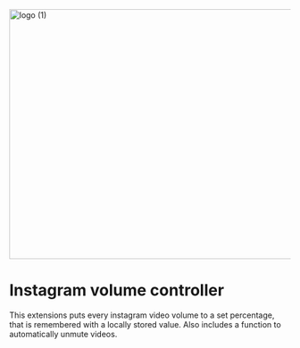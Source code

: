 <div>
  <img width="720" height="448" alt="logo (1)" src="https://github.com/user-attachments/assets/d7f7f581-e363-43ed-b273-98a8e8e3bc69" />
  <div>
    <h1>Instagram volume controller</h1>
    <div>This extensions puts every instagram video volume to a set percentage, that is remembered with a locally stored value. Also includes a function to automatically unmute videos.</div>
  </div>
</div>
